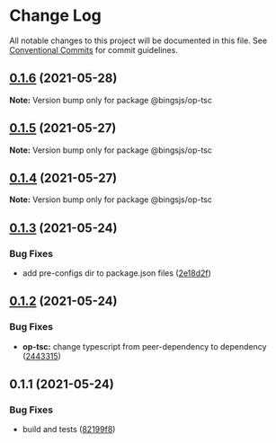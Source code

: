 # Change Log

All notable changes to this project will be documented in this file.
See [Conventional Commits](https://conventionalcommits.org) for commit guidelines.

## [0.1.6](https://github.com/bingtimren/lerna-study/compare/@bingsjs/op-tsc@0.1.5...@bingsjs/op-tsc@0.1.6) (2021-05-28)

**Note:** Version bump only for package @bingsjs/op-tsc





## [0.1.5](https://github.com/bingtimren/lerna-study/compare/@bingsjs/op-tsc@0.1.4...@bingsjs/op-tsc@0.1.5) (2021-05-27)

**Note:** Version bump only for package @bingsjs/op-tsc





## [0.1.4](https://github.com/bingtimren/lerna-study/compare/@bingsjs/op-tsc@0.1.3...@bingsjs/op-tsc@0.1.4) (2021-05-27)

**Note:** Version bump only for package @bingsjs/op-tsc





## [0.1.3](https://github.com/bingtimren/lerna-study/compare/@bingsjs/op-tsc@0.1.2...@bingsjs/op-tsc@0.1.3) (2021-05-24)


### Bug Fixes

* add pre-configs dir to package.json files ([2e18d2f](https://github.com/bingtimren/lerna-study/commit/2e18d2ffe03dd258249da4d40b125eb1ef56adac))





## [0.1.2](https://github.com/bingtimren/lerna-study/compare/@bingsjs/op-tsc@0.1.1...@bingsjs/op-tsc@0.1.2) (2021-05-24)


### Bug Fixes

* **op-tsc:** change typescript from peer-dependency to dependency ([2443315](https://github.com/bingtimren/lerna-study/commit/2443315d8c502051e4fe5808e5831ab32d118cb3))





## 0.1.1 (2021-05-24)


### Bug Fixes

* build and tests ([82199f8](https://github.com/bingtimren/lerna-study/commit/82199f8d3d7ad477e1cfe3f3e3e35bfb973e1e68))
